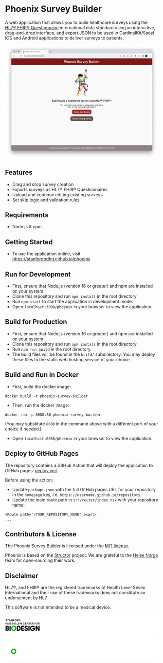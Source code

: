# Phoenix Survey Builder

A web application that allows you to build healthcare surveys using the [HL7® FHIR® Questionnaire](https://www.hl7.org/fhir/questionnaire.html) international data standard using an interactive, drag-and-drop interface, and export JSON to be used in CardinalKit/Spezi iOS and Android applications to deliver surveys to patients.

<img src="figures/home_screenshot.png" />

## Features
- Drag and drop survey creation
- Exports surveys as HL7® FHIR® Questionnaires
- Upload and continue editing existing surveys
- Set skip logic and validation rules

## Requirements
- Node.js & npm

## Getting Started
- To use the application online, visit https://stanfordbdhg.github.io/phoenix

## Run for Development
- First, ensure that Node.js (version 16 or greater) and npm are installed on your system.
- Clone this repository and run `npm install` in the root directory.
- Run `npm start` to start the application in development mode.
- Open `localhost:3000/phoenix` in your browser to view the application.

## Build for Production
- First, ensure that Node.js (version 16 or greater) and npm are installed on your system.
- Clone this repository and run `npm install` in the root directory.
- Run `npm run build` in the root directory.
- The build files will be found in the `build/` subdirectory. You may deploy these files to the static web hosting service of your choice.

## Build and Run in Docker
- First, build the docker image:
```
docker build -t phoenix-survey-builder
```
- Then, run the docker image:
```
docker run -p 8080:80 phoenix-survey-builder
```
(You may substitute `8080` in the command above with a different port of your choice if needed.)

- Open `localhost:8080/phoenix` in your browser to view the application.

## Deploy to GitHub Pages
The repository contains a GitHub Action that will deploy the application to GitHub pages: [deploy.yml](https://github.com/StanfordBDHG/phoenix/blob/dockerize/.github/workflows/deploy.yml). 

Before using the action:
- Update `package.json` with the full GitHub pages URL for your repository in the `homepage` key, i.e. `https://username.github.io/repository`.
- Update the main route path in `src/router/index.tsx` with your repository name:
```
<Route path="/YOUR_REPOSITORY_NAME" exact>
...
```

## Contributors & License
The Phoenix Survey Builder is licensed under the [MIT license](LICENSE).

Phoenix is based on the [Structor](https://github.com/helsenorge/structor) project. We are grateful to the [Helse Norge](https://github.com/helsenorge) team for open-sourcing their work.

## Disclaimer
HL7®, and FHIR® are the registered trademarks of Health Level Seven International and their use of these trademarks does not constitute an endorsement by HL7.

This software is not intended to be a medical device.

![Stanford Byers Center for Biodesign Logo](https://raw.githubusercontent.com/StanfordBDHG/.github/main/assets/biodesign-footer-light.png#gh-light-mode-only)
![Stanford Byers Center for Biodesign Logo](https://raw.githubusercontent.com/StanfordBDHG/.github/main/assets/biodesign-footer-dark.png#gh-dark-mode-only)